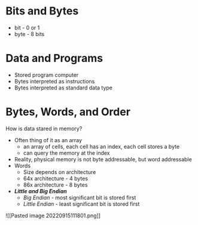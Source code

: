 # Bits and Bytes
- bit - 0 or 1
- byte - 8 bits

# Data and Programs
- Stored program computer
- Bytes interpreted as instructions
- Bytes interpreted as standard data type

# Bytes, Words, and Order
How is data stared in memory?
- Often thing of it as an array
	- an array of cells, each cell has an index, each cell stores a byte
	- can query the memory at the index
- Reality, physical memory is not byte addressable, but word addressable
- Words
	- Size depends on architecture
	- 64x architecture - 4 bytes
	- 86x architecture - 8 bytes
- ***Little and Big Endian***
	- *Big Endian* - most significant bit is stored first
	- *Little Endian* - least significant bit is stored first

![[Pasted image 20220915111801.png]]

